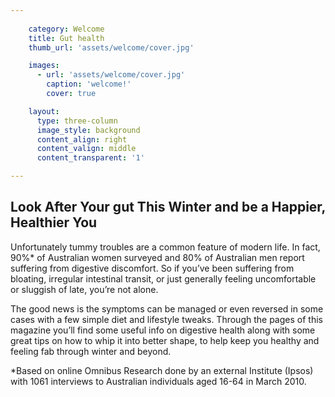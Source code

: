```yaml
---
    
    category: Welcome
    title: Gut health
    thumb_url: 'assets/welcome/cover.jpg'

    images:
      - url: 'assets/welcome/cover.jpg'
        caption: 'welcome!'
        cover: true

    layout:
      type: three-column
      image_style: background
      content_align: right
      content_valign: middle
      content_transparent: '1'

---
```


<h2 class="brand-title">Look After Your gut This Winter and be a Happier, Healthier You</h2>

Unfortunately tummy troubles are a common feature of modern life. In fact, 90%* of Australian women surveyed and 80% of Australian men report suffering from digestive discomfort. So if you’ve been suffering from bloating, irregular intestinal transit, or just generally feeling uncomfortable or sluggish of late, you’re not alone.

The good news is the symptoms can be managed or even reversed in some cases with a few simple diet and lifestyle tweaks. Through the pages of this magazine you’ll find some useful info on digestive health along with some great tips on how to whip it into better shape, to help keep you healthy and feeling fab through winter and beyond.

<p class="note">*Based on online Omnibus Research done by an external Institute (Ipsos) with 1061 interviews to Australian individuals aged 16-64 in March 2010.</p>
